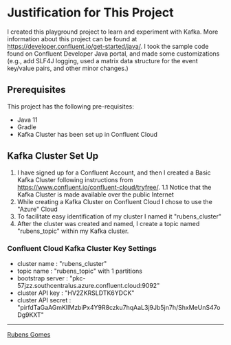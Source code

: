 # Justification for This Project

I created this playground project to learn and experiment with Kafka.  More information about this project
can be found at <https://developer.confluent.io/get-started/java/>.  I took the sample code found on Confluent Developer Java portal, and made some customizations (e.g., add SLF4J logging, used a matrix data structure for the event key/value pairs, and other minor changes.)

## Prerequisites

This project has the following pre-requisites:

- Java 11
- Gradle
- Kafka Cluster has been set up in Confluent Cloud

## Kafka Cluster Set Up

1. I have signed up for a Confluent Account, and then I created a Basic Kafka Cluster
   following instructions from <https://www.confluent.io/confluent-cloud/tryfree/>.
   1.1 Notice that the Kafka Cluster is made available over the public Internet
2. While creating a Kafka Cluster on Confluent Cloud I chose to use the "Azure" Cloud
3. To facilitate easy identification of my cluster I named it "rubens_cluster"
4. After the cluster was created and named, I create a topic named "rubens_topic"
   within my Kafka cluster.

### Confluent Cloud Kafka Cluster Key Settings

- cluster name       : "rubens_cluster"
- topic name         : "rubens_topic" with 1 partitions
- bootstrap server   : "pkc-57jzz.southcentralus.azure.confluent.cloud:9092"
- cluster API key    : "HV2ZKRSLDTK6YDCK"
- cluster API secret : "pirfdTaGaAGmKIlMzbiPx4Y9R8czku7hqAaL3j9Jb5jn7h/ShxMeUnS47oDg9KXT"

---
[Rubens Gomes](https://rubensgomes.com/)
